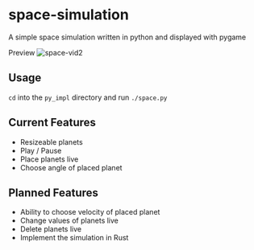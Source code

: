 # space-simulation
A simple space simulation written in python and displayed with pygame


Preview
![space-vid2](https://user-images.githubusercontent.com/65222208/117930383-c4c37a00-b2b2-11eb-9f37-ca549dd07f05.gif)

## Usage
`cd` into the `py_impl` directory and run `./space.py`

## Current Features
- Resizeable planets
- Play / Pause
- Place planets live
- Choose angle of placed planet

## Planned Features
- Ability to choose velocity of placed planet
- Change values of planets live
- Delete planets live
- Implement the simulation in Rust

